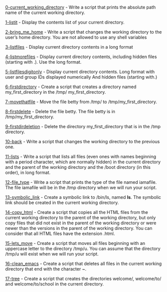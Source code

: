 [0-current_working_directory](./0-current_working_directory) - Write a script that prints the absolute path name of the current working directory.

[1-listit](./1-listit) - Display the contents list of your current directory.

[2-bring_me_home](./2-bring_me_home) - Write a script that changes the working directory to the user’s home directory.
You are not allowed to use any shell variables 

[3-listfiles](./3-listfiles) - Display current directory contents in a long format

[4-listmorefiles](./4-listmorefiles) - Display current directory contents, including hidden files (starting with .). Use the long format.

[5-listfilesdigitonly](./5-listfilesdigitonly) - Display current directory contents.
Long format
with user and group IDs displayed numerically
And hidden files (starting with.)

[6-firstdirectory](./6-firstdirectory) - Create a script that creates a directory named my_first_directory in the /tmp/ my_first_directory.

[7-movethatfile](./7-movethatfile) - Move the file betty from /tmp/ to /tmp/my_first_directory.

[8-firstdelete](./8-firstdelete) - Delete the file betty. The file betty is in /tmp/my_first_directory.

[9-firstdirdeletion](./9-firstdirdeletion) - Delete the directory my_first_directory that is in the /tmp directory.

[10-back](./10-back) - Write a script that changes the working directory to the previous one.

[11-lists](./11-lists) - Write a script that lists all files (even ones with names beginning with a period character, which are normally hidden) in the current directory and the parent of the working directory and the /boot directory (in this order), in long format.

[12-file_type](./12-file_type) - Write a script that prints the type of the file named iamafile. The file iamafile will be in the /tmp directory when we will run your script.

[13-symbolic_link](./13-symbolic_link) - Create a symbolic link to /bin/ls, named __ls__. The symbolic link should be created in the current working directory.

[14-copy_html](./14-copy_html) - Create a script that copies all the HTML files from the current working directory to the parent of the working directory, but only copy files that did not exist in the parent of the working directory or were newer than the versions in the parent of the working directory. You can consider that all HTML files have the extension .html.

[15-lets_move](./15-lets_move) - Create a script that moves all files beginning with an uppercase letter to the directory /tmp/u. You can assume that the directory /tmp/u will exist when we will run your script.

[16-clean_emacs](./16-clean_emacs) - Create a script that deletes all files in the current working directory that end with the character ~.

[17-tree](./17-tree) - Create a script that creates the directories welcome/, welcome/to/ and welcome/to/school in the current directory.
